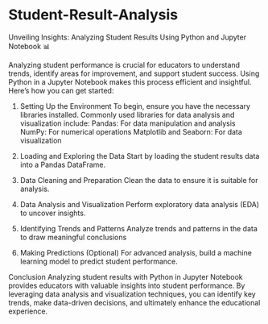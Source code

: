 # Student-Result-Analysis
Unveiling Insights: Analyzing Student Results Using Python and Jupyter Notebook 📊

Analyzing student performance is crucial for educators to understand trends, identify areas for improvement, and support student success. Using Python in a Jupyter Notebook makes this process efficient and insightful. Here’s how you can get started:

1. Setting Up the Environment
To begin, ensure you have the necessary libraries installed. Commonly used libraries for data analysis and visualization include:
Pandas: For data manipulation and analysis
NumPy: For numerical operations
Matplotlib and Seaborn: For data visualization

2. Loading and Exploring the Data
Start by loading the student results data into a Pandas DataFrame.

3. Data Cleaning and Preparation
Clean the data to ensure it is suitable for analysis.

4. Data Analysis and Visualization
Perform exploratory data analysis (EDA) to uncover insights.

5. Identifying Trends and Patterns
Analyze trends and patterns in the data to draw meaningful conclusions

6. Making Predictions (Optional)
For advanced analysis, build a machine learning model to predict student performance.

Conclusion
Analyzing student results with Python in Jupyter Notebook provides educators with valuable insights into student performance. By leveraging data analysis and visualization techniques, you can identify key trends, make data-driven decisions, and ultimately enhance the educational experience.
